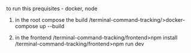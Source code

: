 to run this 
prequisites - docker, node

1) in the root compose the build
   /terminal-command-tracking/>docker-compose up --build

2) in the frontend
   /terminal-command-tracking/frontend>npm install
   /terminal-command-tracking/frontend>npm run dev

